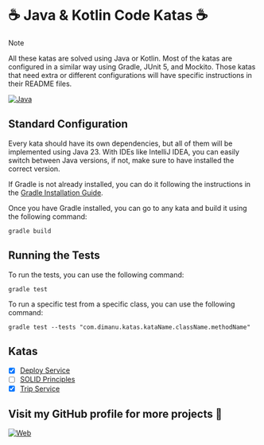 # :coffee: Java & Kotlin Code Katas :coffee:

> [!NOTE]
> All these katas are solved using Java or Kotlin. Most of the katas are configured in a similar way
> using Gradle, JUnit 5, and Mockito. Those katas that need extra or different configurations
> will have specific instructions in their README files.

[![Java](https://img.shields.io/badge/Java-23-red?style=for-the-badge&logo=openjdk&logoColor=white&labelColor=101010)](https://www.oracle.com/java/)

## Standard Configuration

Every kata should have its own dependencies, but all of them will be implemented using Java 23. With IDEs like
IntelliJ IDEA, you can easily switch between Java versions, if not, make sure to have installed the correct version.

If Gradle is not already installed, you can do it following the instructions in the [Gradle Installation Guide](https://gradle.org/install/).

Once you have Gradle installed, you can go to any kata and build it using the following command:

```shell
gradle build
```

## Running the Tests

To run the tests, you can use the following command:

```shell
gradle test
```

To run a specific test from a specific class, you can use the following command:

```shell
gradle test --tests "com.dimanu.katas.kataName.className.methodName"
```

## Katas

- [x] [Deploy Service](deployservice/README.md)
- [ ] [SOLID Principles](solidprinciples/README.md)
- [x] [Trip Service](tripservice/README.md)

## Visit my GitHub profile for more projects 🚀

[![Web](https://img.shields.io/badge/GitHub-Dimanu.py-14a1f0?style=for-the-badge&logo=github&logoColor=white&labelColor=101010)](https://github.com/dimanu-py)